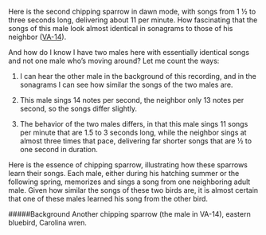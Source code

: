 Here is the second chipping sparrow in dawn mode, with songs from 1 ½ to three seconds long, delivering about 11 per minute. How fascinating that the songs of this male look almost identical in sonagrams to those of his neighbor ([VA-14](http://listeningtoacontinentsing.com/recording.php?page=VA-14)). 

And how do I know I have two males here with essentially identical songs and not one male who’s moving around? Let me count the ways:

1. I can hear the other male in the background of this recording, and in the sonagrams I can see how similar the songs of the two males are.

2. This male sings 14 notes per second, the neighbor only 13 notes per second, so the songs differ slightly.
3. The behavior of the two males differs, in that this male sings 11 songs per minute that are 1.5 to 3 seconds long, while the neighbor sings at almost three times that pace, delivering far shorter songs that are ½ to one second in duration.

Here is the essence of chipping sparrow, illustrating how these sparrows learn their songs. Each male, either during his hatching summer or the following spring, memorizes and sings a song from one neighboring adult male. Given how similar the songs of these two birds are, it is almost certain that one of these males learned his song from the other bird. 

#####Background
Another chipping sparrow (the male in VA-14), eastern bluebird, Carolina wren.
